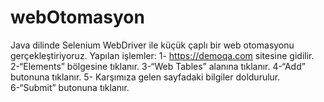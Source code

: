 # webOtomasyon
Java dilinde Selenium WebDriver ile küçük çaplı bir web otomasyonu gerçekleştiriyoruz. Yapılan işlemler:
1- https://demoqa.com sitesine gidilir.
2-“Elements” bölgesine tıklanır.
3-“Web Tables” alanına tıklanır.
4-“Add” butonuna tıklanır.
5- Karşımıza gelen sayfadaki bilgiler doldurulur.
6-“Submit” butonuna tıklanır.


